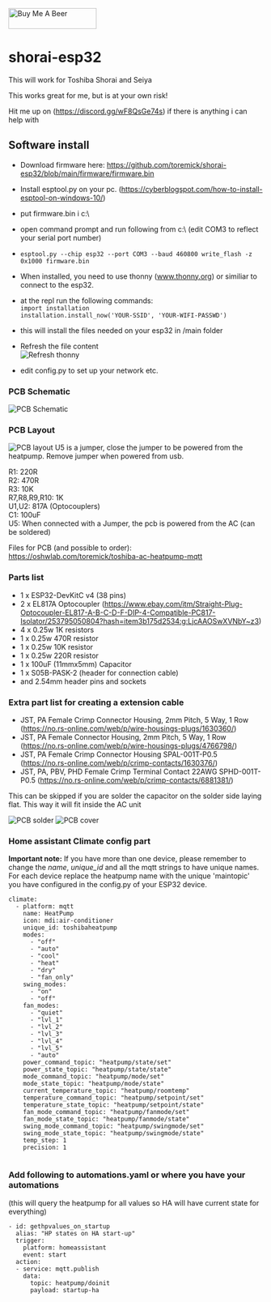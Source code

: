<a href="https://www.buymeacoffee.com/toremick" target="_blank"><img src="https://cdn.buymeacoffee.com/buttons/default-orange.png" alt="Buy Me A Beer" height="41" width="174"></a>

# shorai-esp32
This will work for Toshiba Shorai and Seiya

This works great for me, but is at your own risk!

Hit me up on (https://discord.gg/wF8QsGe74s) if there is anything
i can help with


## Software install
* Download firmware here: https://github.com/toremick/shorai-esp32/blob/main/firmware/firmware.bin
* Install esptool.py on your pc. (https://cyberblogspot.com/how-to-install-esptool-on-windows-10/)  
* put firmware.bin i c:\  
* open command prompt and run following from c:\  (edit COM3 to reflect your serial port number)   
 * `esptool.py --chip esp32 --port COM3 --baud 460800 write_flash -z 0x1000 firmware.bin`

* When installed, you need to use thonny (www.thonny.org) or similiar to connect to the esp32.  
* at the repl run the following commands:  
 `import installation`  
 `installation.install_now('YOUR-SSID', 'YOUR-WIFI-PASSWD')`  
* this will install the files needed on your esp32 in /main folder
* Refresh the file content  
![Refresh thonny](images/refresh-thonny.png?raw=true "Refresh thonny")  
* edit config.py to set up your network etc.


### PCB Schematic
![PCB Schematic](images/schematic.PNG?raw=true "PCB Schematic")

### PCB Layout
![PCB layout](images/pcb.PNG?raw=true "PCB layout")
U5 is a jumper, close the jumper to be powered from the heatpump. Remove jumper when powered from usb.

R1: 220R  
R2: 470R  
R3: 10K  
R7,R8,R9,R10: 1K  
U1,U2: 817A (Optocouplers)  
C1: 100uF  
U5: When connected with a Jumper, the pcb is powered from the AC (can be soldered)  

Files for PCB (and possible to order): https://oshwlab.com/toremick/toshiba-ac-heatpump-mqtt  

### Parts list

* 1 x ESP32-DevKitC v4 (38 pins)
* 2 x EL817A Optocoupler (https://www.ebay.com/itm/Straight-Plug-Optocoupler-EL817-A-B-C-D-F-DIP-4-Compatible-PC817-Isolator/253795050804?hash=item3b175d2534:g:LjcAAOSwXVNbY~z3)
* 4 x 0.25w 1K resistors
* 1 x 0.25w 470R resistor
* 1 x 0.25w 10K resistor
* 1 x 0.25w 220R resistor
* 1 x 100uF (11mmx5mm) Capacitor 
* 1 x S05B-PASK-2 (header for connection cable)
* and 2.54mm header pins and sockets

### Extra part list for creating a extension cable

* JST, PA Female Crimp Connector Housing, 2mm Pitch, 5 Way, 1 Row (https://no.rs-online.com/web/p/wire-housings-plugs/1630360/)
* JST, PA Female Connector Housing, 2mm Pitch, 5 Way, 1 Row (https://no.rs-online.com/web/p/wire-housings-plugs/4766798/)
* JST, PA Female Crimp Connector Housing SPAL-001T-P0.5 (https://no.rs-online.com/web/p/crimp-contacts/1630376/)
* JST, PA, PBV, PHD Female Crimp Terminal Contact 22AWG SPHD-001T-P0.5 (https://no.rs-online.com/web/p/crimp-contacts/6881381/)

This can be skipped if you are solder the capacitor on the solder side laying flat. This way it will fit inside the AC unit

![PCB solder](images/pcb_solder.png?raw=true "PCB Solder")
![PCB cover](images/pcb_cover.png?raw=true "PCB Cover")



### Home assistant Climate config part

**Important note:**
If you have more than one device, please remember to change the *name*, *unique_id* and all the mqtt strings to have unique names. For each device replace the heatpump name with the unique 'maintopic' you have configured in the config.py of your ESP32 device. 

```
climate:
  - platform: mqtt
    name: HeatPump
    icon: mdi:air-conditioner
    unique_id: toshibaheatpump
    modes:
      - "off"
      - "auto"
      - "cool"
      - "heat"
      - "dry"
      - "fan_only"
    swing_modes:
      - "on"
      - "off"
    fan_modes:
      - "quiet"
      - "lvl_1"
      - "lvl_2"
      - "lvl_3"
      - "lvl_4"
      - "lvl_5"
      - "auto"
    power_command_topic: "heatpump/state/set"
    power_state_topic: "heatpump/state/state"
    mode_command_topic: "heatpump/mode/set"
    mode_state_topic: "heatpump/mode/state"
    current_temperature_topic: "heatpump/roomtemp"
    temperature_command_topic: "heatpump/setpoint/set"
    temperature_state_topic: "heatpump/setpoint/state"
    fan_mode_command_topic: "heatpump/fanmode/set"
    fan_mode_state_topic: "heatpump/fanmode/state"
    swing_mode_command_topic: "heatpump/swingmode/set"
    swing_mode_state_topic: "heatpump/swingmode/state"
    temp_step: 1
    precision: 1
    
```


### Add following to automations.yaml or where you have your automations
(this will query the heatpump for all values so HA will have current state
for everything)

``` 
- id: gethpvalues_on_startup 
  alias: "HP states on HA start-up" 
  trigger:
    platform: homeassistant
    event: start
  action: 
  - service: mqtt.publish 
    data: 
      topic: heatpump/doinit
      payload: startup-ha
    
```


